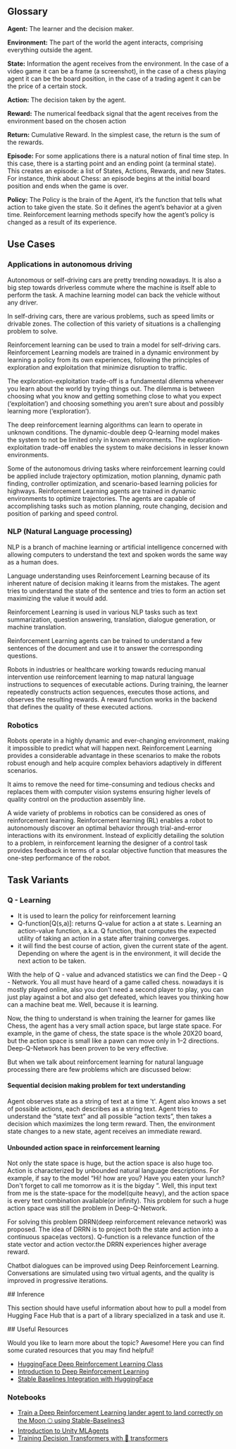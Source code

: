 ## Glossary

<!-- ![RL Loop](https://huggingface.co/blog/assets/63_deep_rl_intro/RL_process.jpg "Agent Environment Interaction") TODO: Uncomment image for visual understanding if it fits within the page--> 


**Agent:** The learner and the decision maker.


**Environment:** The part of the world the agent interacts, comprising everything outside the agent.


**State:** Information the agent receives from the environment. In the case of a video game it can be a frame (a screenshot), in the case of a chess playing agent it can be the board position, in the case of a trading agent it can be the price of a certain stock.


**Action:** The decision taken by the agent.


**Reward:** The numerical feedback signal that the agent receives from the environment based on the chosen action

**Return:** Cumulative Reward.  In the simplest case, the return is the sum of the rewards.


**Episode:** For some applications there is a natural notion of final time step.  In this case, there is a starting point and an ending point (a terminal state). This creates an episode: a list of States, Actions, Rewards, and new States. For instance, think about Chess: an episode begins at the initial board position and ends when the game is over.

**Policy:** The Policy is the brain of the Agent, it’s the function that tells what action to take given the state. So it defines the agent’s behavior at a given time. Reinforcement learning methods specify how the agent’s policy is changed as a result of its experience.

## Use Cases


### Applications in autonomous driving

Autonomous or self-driving cars are pretty trending nowadays. It is also a big step towards driverless commute where the machine is itself able to perform the task. A machine learning model can back the vehicle without any driver. 

In self-driving cars, there are various problems, such as speed limits or drivable zones. The collection of this variety of situations is a challenging problem to solve.

Reinforcement learning can be used to train a model for self-driving cars. Reinforcement Learning models are trained in a dynamic environment by learning a policy from its own experiences, following the principles of exploration and exploitation that minimize disruption to traffic. 

The exploration-exploitation trade-off is a fundamental dilemma whenever you learn about the world by trying things out. The dilemma is between choosing what you know and getting something close to what you expect (‘exploitation’) and choosing something you aren’t sure about and possibly learning more (‘exploration’). 

The deep reinforcement learning algorithms can learn to operate in unknown conditions. The dynamic-double deep Q-learning model makes the system to not be limited only in known environments. The exploration-exploitation trade-off enables the system to make decisions in lesser known environments. 

Some of the autonomous driving tasks where reinforcement learning could be applied include trajectory optimization, motion planning, dynamic path finding, controller optimization, and scenario-based learning policies for highways. Reinforcement Learning agents are trained in dynamic environments to optimize trajectories. The agents are capable of accomplishing tasks such as motion planning, route changing, decision and position of parking and speed control.


### NLP (Natural Language processing)

NLP is a branch of machine learning or artificial intelligence concerned with allowing computers to understand the text and spoken words the same way as a human does.  

Language understanding uses Reinforcement Learning because of its inherent nature of decision making it learns from the mistakes. The agent tries to understand the state of the sentence and tries to form an action set maximizing the value it would add.

Reinforcement Learning is used in various NLP tasks such as text summarization, question answering, translation, dialogue generation, or machine translation.

Reinforcement Learning agents can be trained to understand a few sentences of the document and use it to answer the corresponding questions.

Robots in industries or healthcare working towards reducing manual intervention use reinforcement learning to map natural language instructions to sequences of executable actions. During training, the learner repeatedly constructs action sequences, executes those actions, and observes the resulting rewards. A reward function works in the backend that defines the quality of these executed actions.

### Robotics 

Robots operate in a highly dynamic and ever-changing environment, making it impossible to predict what will happen next. Reinforcement Learning provides a considerable advantage in these scenarios to make the robots robust enough and help acquire complex behaviors adaptively in different scenarios.

It aims to remove the need for time-consuming and tedious checks and replaces them with computer vision systems ensuring higher levels of quality control on the production assembly line.

A wide variety of problems in robotics can be considered as ones of reinforcement learning. Reinforcement learning (RL) enables a robot to autonomously discover an optimal behavior through trial-and-error interactions with its environment. Instead of explicitly detailing the solution to a problem, in reinforcement learning the designer of a control task provides feedback in terms of a scalar objective function that measures the one-step performance of the robot.

## Task Variants 

### Q - Learning

* It is used to learn the policy for reinforcement learning
* Q-function[Q(s,a)]: returns Q-value for action a at state s. Learning an action-value function, a.k.a. Q function, that computes the expected utility of taking an action in a state after training converges.
* it will find the best course of action, given the current state of the agent. Depending on where the agent is in the environment, it will decide the next action to be taken.

With the help of Q - value and advanced statistics we can find the Deep - Q - Network. You all must have heard of a game called chess. nowadays it is mostly played online, also you don't need a second player to play, you can just play against a bot and also get defeated, which leaves you thinking how can a machine beat me. Well, because it is learning. 

Now, the thing to understand is when training the learner for games like Chess, the agent has a very small action space, but large state space. For example, in the game of chess, the state space is the whole 20X20 board, but the action space is small like a pawn can move only in 1–2 directions. Deep-Q-Network has been proven to be very effective.

But when we talk about reinforcement learning for natural language processing there are few problems which are discussed below:

#### Sequential decision making problem for text understanding

Agent observes state as a string of text at a time 't'. Agent also knows a set of possible actions, each describes as a string text. Agent tries to understand the “state text” and all possible “action texts”, then takes a decision which maximizes the long term reward. Then, the environment state changes to a new state, agent receives an immediate reward.

#### Unbounded action space in reinforcement learning

Not only the state space is huge, but the action space is also huge too. Action is characterized by unbounded natural language descriptions. For example, if say to the model “Hi! how are you? Have you eaten your lunch? Don't forget to call me tomorrow as it is the bigday ”. Well, this input text from me is the state-space for the model(quite heavy), and the action space is every text combination available(or infinity). This problem for such a huge action space was still the problem in Deep-Q-Network.

For solving this problem DRRN(deep reinforcement relevance network) was proposed. The idea of DRRN is to project both the state and action into a continuous space(as vectors). Q-function is a relevance function of the state vector and action vector.the DRRN experiences higher average reward.

Chatbot dialogues can be improved using Deep Reinforcement Learning. Conversations are simulated using two virtual agents, and the quality is improved in progressive iterations.



## Inference

This section should have useful information about how to pull a model from Hugging Face Hub that is a part of a library specialized in a task and use it.

## Useful Resources

Would you like to learn more about the topic? Awesome! Here you can find some curated resources that you may find helpful!

- [HuggingFace Deep Reinforcement Learning Class](https://github.com/huggingface/deep-rl-class)
- [Introduction to Deep Reinforcement Learning](https://huggingface.co/blog/deep-rl-intro)
- [Stable Baselines Integration with HuggingFace](https://huggingface.co/blog/sb3)

### Notebooks
- [Train a Deep Reinforcement Learning lander agent to land correctly on the Moon 🌕 using Stable-Baselines3](https://github.com/huggingface/deep-rl-class/blob/main/unit1/unit1.ipynb)
- [Introduction to Unity MLAgents](https://colab.research.google.com/github/huggingface/deep-rl-class/blob/main/unit4/unit4.ipynb)
- [Training Decision Transformers with 🤗 transformers](https://github.com/huggingface/blog/blob/main/notebooks/101_train-decision-transformers.ipynb)


